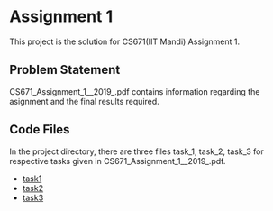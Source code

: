 # Assignment 1
This project is the solution for CS671(IIT Mandi) Assignment 1.

## Problem Statement
CS671_Assignment_1__2019_.pdf contains information regarding the asignment and the final results required.

## Code Files

In the project directory, there are three files task_1, task_2, task_3 for respective tasks given in CS671_Assignment_1__2019_.pdf.

* [task1](/task_1/README.md)
* [task2](/task_2/README.md)
* [task3](/task_3/README.md)
